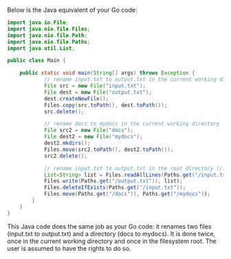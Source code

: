 Below is the Java equivalent of your Go code:

```java
import java.io.File;
import java.nio.file.Files;
import java.nio.file.Path;
import java.nio.file.Paths;
import java.util.List;

public class Main {

    public static void main(String[] args) throws Exception {
        	// rename input.txt to output.txt in the current working directory
        	File src = new File("input.txt");
            File dest = new File("output.txt");
            dest.createNewFile();
            Files.copy(src.toPath(), dest.toPath());
            src.delete();

        	// rename docs to mydocs in the current working directory
        	File src2 = new File("docs");
            File dest2 = new File("mydocs");
            dest2.mkdirs();
            Files.move(src2.toPath(), dest2.toPath());
            src2.delete();

        	// rename input.txt to output.txt in the root directory (/)
        	List<String> list = Files.readAllLines(Paths.get("/input.txt")));
            Files.write(Paths.get("/output.txt")), list);
            Files.deleteIfExists(Paths.get("/input.txt"));
            Files.move(Paths.get("/docs")), Paths.get("/mydocs"));
        }
    }
}
```
This Java code does the same job as your Go code: it renames two files (input.txt to output.txt) and a directory (docs to mydocs). It is done twice, once in the current working directory and once in the filesystem root. The user is assumed to have the rights to do so.
